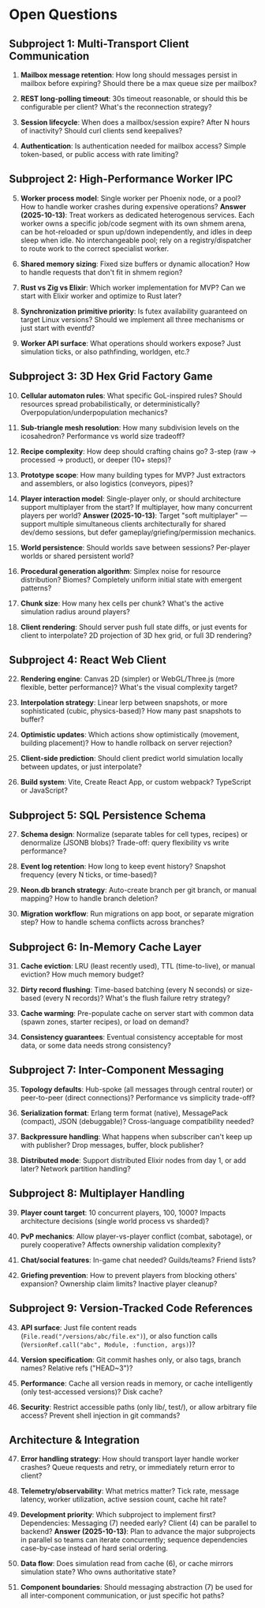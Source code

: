 # Open Questions

## Subproject 1: Multi-Transport Client Communication

1. **Mailbox message retention**: How long should messages persist in mailbox before expiring? Should there be a max queue size per mailbox?

2. **REST long-polling timeout**: 30s timeout reasonable, or should this be configurable per client? What's the reconnection strategy?

3. **Session lifecycle**: When does a mailbox/session expire? After N hours of inactivity? Should curl clients send keepalives?

4. **Authentication**: Is authentication needed for mailbox access? Simple token-based, or public access with rate limiting?

## Subproject 2: High-Performance Worker IPC

5. **Worker process model**: Single worker per Phoenix node, or a pool? How to handle worker crashes during expensive operations?
    **Answer (2025-10-13)**: Treat workers as dedicated heterogenous services. Each worker owns a specific job/code segment with its own shmem arena, can be hot-reloaded or spun up/down independently, and idles in deep sleep when idle. No interchangeable pool; rely on a registry/dispatcher to route work to the correct specialist worker.

6. **Shared memory sizing**: Fixed size buffers or dynamic allocation? How to handle requests that don't fit in shmem region?

7. **Rust vs Zig vs Elixir**: Which worker implementation for MVP? Can we start with Elixir worker and optimize to Rust later?

8. **Synchronization primitive priority**: Is futex availability guaranteed on target Linux versions? Should we implement all three mechanisms or just start with eventfd?

9. **Worker API surface**: What operations should workers expose? Just simulation ticks, or also pathfinding, worldgen, etc.?

## Subproject 3: 3D Hex Grid Factory Game

10. **Cellular automaton rules**: What specific GoL-inspired rules? Should resources spread probabilistically, or deterministically? Overpopulation/underpopulation mechanics?

11. **Sub-triangle mesh resolution**: How many subdivision levels on the icosahedron? Performance vs world size tradeoff?

12. **Recipe complexity**: How deep should crafting chains go? 3-step (raw → processed → product), or deeper (10+ steps)?

13. **Prototype scope**: How many building types for MVP? Just extractors and assemblers, or also logistics (conveyors, pipes)?

14. **Player interaction model**: Single-player only, or should architecture support multiplayer from the start? If multiplayer, how many concurrent players per world?
    **Answer (2025-10-13)**: Target "soft multiplayer" — support multiple simultaneous clients architecturally for shared dev/demo sessions, but defer gameplay/griefing/permission mechanics.

15. **World persistence**: Should worlds save between sessions? Per-player worlds or shared persistent world?

16. **Procedural generation algorithm**: Simplex noise for resource distribution? Biomes? Completely uniform initial state with emergent patterns?

17. **Chunk size**: How many hex cells per chunk? What's the active simulation radius around players?

18. **Client rendering**: Should server push full state diffs, or just events for client to interpolate? 2D projection of 3D hex grid, or full 3D rendering?

## Subproject 4: React Web Client

22. **Rendering engine**: Canvas 2D (simpler) or WebGL/Three.js (more flexible, better performance)? What's the visual complexity target?

23. **Interpolation strategy**: Linear lerp between snapshots, or more sophisticated (cubic, physics-based)? How many past snapshots to buffer?

24. **Optimistic updates**: Which actions show optimistically (movement, building placement)? How to handle rollback on server rejection?

25. **Client-side prediction**: Should client predict world simulation locally between updates, or just interpolate?

26. **Build system**: Vite, Create React App, or custom webpack? TypeScript or JavaScript?

## Subproject 5: SQL Persistence Schema

27. **Schema design**: Normalize (separate tables for cell types, recipes) or denormalize (JSONB blobs)? Trade-off: query flexibility vs write performance?

28. **Event log retention**: How long to keep event history? Snapshot frequency (every N ticks, or time-based)?

29. **Neon.db branch strategy**: Auto-create branch per git branch, or manual mapping? How to handle branch deletion?

30. **Migration workflow**: Run migrations on app boot, or separate migration step? How to handle schema conflicts across branches?

## Subproject 6: In-Memory Cache Layer

31. **Cache eviction**: LRU (least recently used), TTL (time-to-live), or manual eviction? How much memory budget?

32. **Dirty record flushing**: Time-based batching (every N seconds) or size-based (every N records)? What's the flush failure retry strategy?

33. **Cache warming**: Pre-populate cache on server start with common data (spawn zones, starter recipes), or load on demand?

34. **Consistency guarantees**: Eventual consistency acceptable for most data, or some data needs strong consistency?

## Subproject 7: Inter-Component Messaging

35. **Topology defaults**: Hub-spoke (all messages through central router) or peer-to-peer (direct connections)? Performance vs simplicity trade-off?

36. **Serialization format**: Erlang term format (native), MessagePack (compact), JSON (debuggable)? Cross-language compatibility needed?

37. **Backpressure handling**: What happens when subscriber can't keep up with publisher? Drop messages, buffer, block publisher?

38. **Distributed mode**: Support distributed Elixir nodes from day 1, or add later? Network partition handling?

## Subproject 8: Multiplayer Handling

39. **Player count target**: 10 concurrent players, 100, 1000? Impacts architecture decisions (single world process vs sharded)?

40. **PvP mechanics**: Allow player-vs-player conflict (combat, sabotage), or purely cooperative? Affects ownership validation complexity?

41. **Chat/social features**: In-game chat needed? Guilds/teams? Friend lists?

42. **Griefing prevention**: How to prevent players from blocking others' expansion? Ownership claim limits? Inactive player cleanup?

## Subproject 9: Version-Tracked Code References

43. **API surface**: Just file content reads (`File.read("/versions/abc/file.ex")`), or also function calls (`VersionRef.call("abc", Module, :function, args)`)?

44. **Version specification**: Git commit hashes only, or also tags, branch names? Relative refs ("HEAD~3")?

45. **Performance**: Cache all version reads in memory, or cache intelligently (only test-accessed versions)? Disk cache?

46. **Security**: Restrict accessible paths (only lib/, test/), or allow arbitrary file access? Prevent shell injection in git commands?

## Architecture & Integration

47. **Error handling strategy**: How should transport layer handle worker crashes? Queue requests and retry, or immediately return error to client?

48. **Telemetry/observability**: What metrics matter? Tick rate, message latency, worker utilization, active session count, cache hit rate?

49. **Development priority**: Which subproject to implement first? Dependencies: Messaging (7) needed early? Client (4) can be parallel to backend?
    **Answer (2025-10-13)**: Plan to advance the major subprojects in parallel so teams can iterate concurrently; sequence dependencies case-by-case instead of hard serial ordering.

50. **Data flow**: Does simulation read from cache (6), or cache mirrors simulation state? Who owns authoritative state?

51. **Component boundaries**: Should messaging abstraction (7) be used for all inter-component communication, or just specific hot paths?
